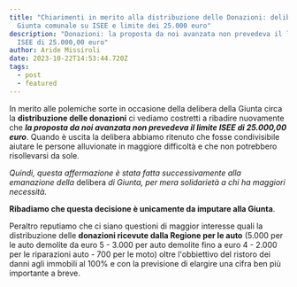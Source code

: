 ```yaml
---
title: "Chiarimenti in merito alla distribuzione delle Donazioni: delibera della
  Giunta comunale su ISEE e limite dei 25.000 euro"
description: "Donazioni: la proposta da noi avanzata non prevedeva il limite
  ISEE di 25.000,00 euro"
author: Aride Missiroli
date: 2023-10-22T14:53:44.720Z
tags:
  - post
  - featured
---
```

In merito alle polemiche sorte in occasione della delibera della Giunta circa la **distribuzione delle donazioni** ci vediamo costretti a ribadire nuovamente che ***la proposta da noi avanzata non prevedeva il limite ISEE di 25.000,00 euro***. Quando è uscita la delibera abbiamo ritenuto che fosse condivisibile aiutare le persone alluvionate in maggiore difficoltà e che non potrebbero risollevarsi da sole. 

*Quindi, questa affermazione è stata fatta successivamente alla emanazione della* delibera *di Giunta, per mera solidarietà a chi ha maggiori necessità.*                               

**Ribadiamo che questa decisione è unicamente da imputare alla Giunta**. 

Peraltro reputiamo che ci siano questioni di maggior interesse quali la distribuzione delle **donazioni ricevute dalla Regione per le auto** (5.000 per le auto demolite da euro 5 - 3.000 per auto demolite fino a euro 4 - 2.000 per le riparazioni auto - 700 per le moto) oltre l'obbiettivo del ristoro dei danni agli immobili al 100% e con la previsione di elargire una cifra ben più importante a breve.